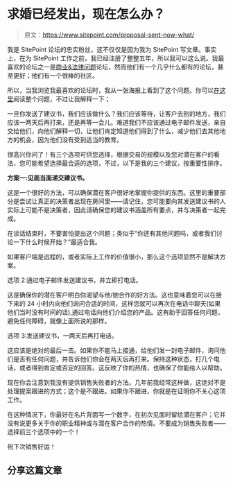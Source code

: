 # 求婚已经发出，现在怎么办？

> 原文：<https://www.sitepoint.com/proposal-sent-now-what/>

我是 SitePoint 论坛的忠实粉丝，这不仅仅是因为我为 SitePoint 写文章。事实上，在为 SitePoint 工作之前，我已经注册了整整五年，所以我可以这么说。我最喜欢的论坛之一是[商业&法律问题](https://www.sitepoint.com/forums/forumdisplay.php?61-Business-amp-Legal-Issues)论坛，然而他们有一个几乎什么都有的论坛，甚至更好；他们有一个很棒的社区。

所以，当我浏览我最喜欢的论坛时，我从一张海报上看到了这个问题。你可以[在这里](https://www.sitepoint.com/forums/showthread.php?850595-Proposal-Sent!-Now-what)阅读整个问题，不过让我解释一下；

一旦你发送了建议书，我们应该做什么？我们应该等待，让客户去别的地方，我们应该一两天后再打来，还是再等一会儿。难道我们不应该通过电子邮件发送，亲自交给他们，向他们解释一切，让他们肯定知道他们得到了什么，减少他们去其他地方的机会，因为他们没有受到适当的教育。

很高兴你问了！有三个选项可供您选择，根据交易的规模以及您对潜在客户的看法，您可能希望选择最合适的选项，不过，以下是我的三个建议，按重要性排序。

**方案一:见面当面递交建议书。**

这是一个很好的方法，可以确保潜在客户很好地掌握你提供的东西。这里的重要部分是尝试让真正的决策者出现在房间里——请记住，您可能要向其发送建议书的人实际上可能不是决策者，因此请确保您的建议书涵盖所有要点，并与决策者一起完成。

在谈话结束时，不要害怕提出这个问题；类似于“你还有其他问题吗，或者我们讨论一下什么时候开始？”最适合我。

如果客户端是远程的，或者实际上工作的价值很小，那么这个选项显然不是解决方案。

选项 2:通过电子邮件发送建议书，并立即打电话。

这是确保你的潜在客户明白你渴望与他/她合作的好方法。这也意味着您可以在接下来的 24 小时内向他们询问合适的时间，这样您就可以再次在电话中聊天(如果他们当时没有时间的话),通过电话向他们介绍您的产品。这有助于回答任何问题，避免任何障碍，就像上面所说的那样。

选项 3:发送建议书，一两天后再打电话。

这应该是绝对的最后一击。如果你不能马上接通，给他们发一封电子邮件，询问他们是否有任何问题，并告诉他们你会在两天后再打来。保持这种状态，打几个电话，或者得到肯定或否定的回答。这反映了你的热情，也确保了你能给人以帮助。

现在你会注意到我没有提供销售失败者的方法。几年前我经常这样做，这绝对不是处理提案跟进的方式；这个是不跟进。如果你不跟进，你就是在证明你不关心这项工作。

在这种情况下，你最好在名片背面写一个数字，在初次见面时留给潜在客户；它并没有说更多关于你的职业精神或与潜在客户合作的热情。不要成为销售失败者——选择前三个选项中的一个！

祝下次销售好运！

## 分享这篇文章